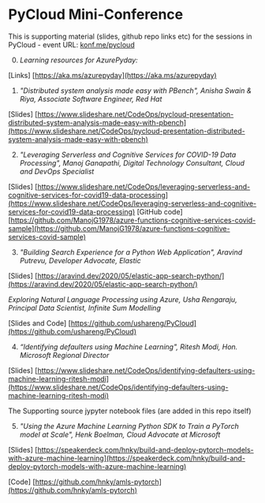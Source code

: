 # PyCloud Mini-Conference 
This is supporting material (slides, github repo links etc) for the sessions in PyCloud - event URL: [konf.me/pycloud](konf.me/pycloud)

0. _Learning resources for AzurePyday:_ 

[Links] [https://aka.ms/azurepyday](https://aka.ms/azurepyday)

1. _"Distributed system analysis made easy with PBench", Anisha Swain & Riya, Associate Software Engineer, Red Hat_

[Slides] [https://www.slideshare.net/CodeOps/pycloud-presentation-distributed-system-analysis-made-easy-with-pbench](https://www.slideshare.net/CodeOps/pycloud-presentation-distributed-system-analysis-made-easy-with-pbench)  

2. _"Leveraging Serverless and Cognitive Services for COVID-19 Data Processing", Manoj Ganapathi, Digital Technology Consultant, Cloud and DevOps Specialist_

[Slides] [https://www.slideshare.net/CodeOps/leveraging-serverless-and-cognitive-services-for-covid19-data-processing](https://www.slideshare.net/CodeOps/leveraging-serverless-and-cognitive-services-for-covid19-data-processing)
[GitHub code] [https://github.com/ManojG1978/azure-functions-cognitive-services-covid-sample](https://github.com/ManojG1978/azure-functions-cognitive-services-covid-sample) 

3. _"Building Search Experience for a Python Web Application", Aravind Putrevu, Developer Advocate, Elastic_

[Slides] [https://aravind.dev/2020/05/elastic-app-search-python/](https://aravind.dev/2020/05/elastic-app-search-python/) 

_Exploring Natural Language Processing using Azure, Usha Rengaraju, Principal Data Scientist, Infinite Sum Modelling_

[Slides and Code] [https://github.com/ushareng/PyCloud](https://github.com/ushareng/PyCloud)

4. _“Identifying defaulters using Machine Learning", Ritesh Modi, Hon. Microsoft Regional Director_

[Slides] [https://www.slideshare.net/CodeOps/identifying-defaulters-using-machine-learning-ritesh-modi](https://www.slideshare.net/CodeOps/identifying-defaulters-using-machine-learning-ritesh-modi)

The Supporting source jypyter notebook files (are added in this repo itself)

5. _"Using the Azure Machine Learning Python SDK to Train a PyTorch model at Scale", Henk Boelman, Cloud Advocate at Microsoft_

[Slides] [https://speakerdeck.com/hnky/build-and-deploy-pytorch-models-with-azure-machine-learning](https://speakerdeck.com/hnky/build-and-deploy-pytorch-models-with-azure-machine-learning) 

[Code] [https://github.com/hnky/amls-pytorch](https://github.com/hnky/amls-pytorch)

